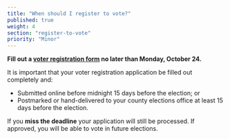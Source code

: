```yaml
---
title: "When should I register to vote?"
published: true
weight: 4
section: "register-to-vote"
priority: "Minor"
---
```



**Fill out a [voter registration form](http://registertovote.ca.gov/) no later than Monday, October 24.**  

It is important that your voter registration application be filled out completely and:  
- Submitted online before midnight 15 days before the election; or  
- Postmarked or hand-delivered to your county elections office at least 15 days before the election.  

If you **miss the deadline** your application will still be processed.  If approved, you will be able to vote in future elections.
